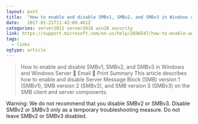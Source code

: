 ```yaml
---
layout: post 
title:  "How to enable and disable SMBv1, SMBv2, and SMBv3 in Windows and Windows Server" 
date:   2017-05-21T11:42:09.461Z 
categories: server2012 server2016 win10 security
link: https://support.microsoft.com/en-us/help/2696547/how-to-enable-and-disable-smbv1-smbv2-and-smbv3-in-windows-and-windows-server 
tags:
  - links
ogtype: article 
---
```


> How to enable and disable SMBv1, SMBv2, and SMBv3 in Windows and Windows Server
 Email
 Print
Summary
This article describes how to enable and disable Server Message Block (SMB) version 1 (SMBv1), SMB version 2 (SMBv2), and SMB version 3 (SMBv3) on the SMB client and server components.  

Warning: We do not recommend that you disable SMBv2 or SMBv3. Disable SMBv2 or SMBv3 only as a temporary troubleshooting measure. Do not leave SMBv2 or SMBv3 disabled. 
